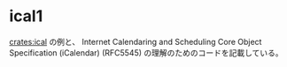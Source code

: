 # ical1

[crates:ical] の例と、 Internet Calendaring and Scheduling Core Object Specification (iCalendar) (RFC5545) の理解のためのコードを記載している。

[crates:ical]: https://crates.io/crates/ical
